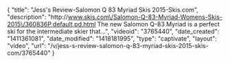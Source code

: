 {
    "title": "Jess's Review-Salomon Q 83 Myriad Skis 2015-Skis.com",
    "description": "http:\/\/www.skis.com\/Salomon-Q-83-Myriad-Womens-Skis-2015\/360836P,default,pd.html The new Salomon Q-83 Myriad is a perfect ski for the intermediate skier that...",
    "videoid": "3765440",
    "date_created": "1411361081",
    "date_modified": "1418181995",
    "type": "captivate",
    "layout": "video",
    "url": "\/v\/jess-s-review-salomon-q-83-myriad-skis-2015-skis-com\/3765440"
}